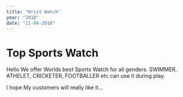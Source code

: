 ```yaml
---
title: "Wrist Watch"
year: "2018"
date: "11-04-2O18"
---
```


# Top Sports Watch

Hello We offer Worlds best Sports Watch for all genders.
SWIMMER, ATHELET, CRICKETER, FOOTBALLER etc can use it during play.

I hope My customers will really like it...
